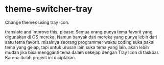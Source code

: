# theme-switcher-tray
Change themes using tray icon.


translate and improve this, please:
Semua orang punya tema favorit yang digunakan di OS mereka. Namun banyak dari mereka yang punya lebih dari satu tema favorit. misalnya seorang programmer waktu coding suka pakai tema yang gelap, tapi untuk urusan lain suka tema yang lain. akan lebih mudah jika bisa mengganti tema dalam sekejap dengan Tray Icon di taskbar. Karena itulah project ini diciptakan.
